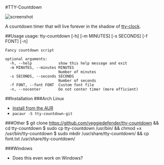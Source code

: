 #TTY-Countdown

![screenshot](http://i.imgur.com/B2oGKeL.png)

A countdown timer that will live forever in the shadow of 
[tty-clock](https://github.com/xorg62/tty-clock).


##Usage
    usage: tty-countdown [-h] [-m MINUTES] [-s SECONDS] [-f FONT] [-n]
    
    Fancy countdown script
    
    optional arguments:
      -h, --help            show this help message and exit
      -m MINUTES, --minutes MINUTES
                            Number of minutes
      -s SECONDS, --seconds SECONDS
                            Number of seconds
      -f FONT, --font FONT  Custom font file
      -n, --nocenter        Do not center timer (more efficient)
    
##Installation
###Arch Linux
* [Install from the AUR](https://aur.archlinux.org/packages/tty-countdown-git)
* `pacaur -S tty-countdown-git`

###Other
    $ git clone https://github.com/veggiedefender/tty-countdown && cd tty-countdown
    $ sudo cp tty-countdown /usr/bin/ && chmod +x /usr/bin/tty-countdown
    $ sudo mkdir /usr/share/tty-countdown/ && cp font.txt /usr/share/tty-countdown/

###Windows
* Does this even work on Windows?
